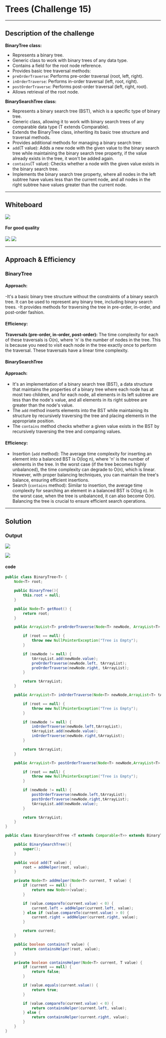 # Trees (Challenge 15)

---

## Description of the challenge

**BinaryTree class:**
- Represents a binary tree.
- Generic class to work with binary trees of any data type.
- Contains a field for the root node reference.
- Provides basic tree traversal methods:
- `preOrderTraverse`: Performs pre-order traversal (root, left, right).
- `inOrderTraverse`: Performs in-order traversal (left, root, right).
- `postOrderTraverse`: Performs post-order traversal (left, right, root).
- Allows retrieval of the root node.

**BinarySearchTree class:**
- Represents a binary search tree (BST), which is a specific type of binary tree.
- Generic class, allowing it to work with binary search trees of any comparable data type (T extends Comparable<T>).
- Extends the BinaryTree class, inheriting its basic tree structure and traversal methods.
- Provides additional methods for managing a binary search tree:
- `add`(T value): Adds a new node with the given value to the binary search tree while maintaining the binary search tree property, if the value already exists in the tree, it won't be added again.
- `contains`(T value): Checks whether a node with the given value exists in the binary search tree.
- Implements the binary search tree property, where all nodes in the left subtree have values less than the current node, and all nodes in the right subtree have values greater than the current node.

---

## Whiteboard

![](img/CC15.jpg)

#### For good quality

![](img/CC15%201.jpg)
![](img/CC15%202.jpg)

---

## Approach & Efficiency

### BinaryTree

#### Approach:

-It's a basic binary tree structure without the constraints of a binary search tree. It can be used to represent any binary tree, including binary search trees.
-It provides methods for traversing the tree in pre-order, in-order, and post-order fashion.

#### Efficiency:

**Traversals (pre-order, in-order, post-order):** The time complexity for each of these traversals is O(n), where 'n' is the number of nodes in the tree. This is because you need to visit each node in the tree exactly once to perform the traversal. These traversals have a linear time complexity.

#### BinarySearchTree

#### Approach:

- It's an implementation of a binary search tree (BST), a data structure that maintains the properties of a binary tree where each node has at most two children, and for each node, all elements in its left subtree are less than the node's value, and all elements in its right subtree are greater than the node's value.
- The `add` method inserts elements into the BST while maintaining its structure by recursively traversing the tree and placing elements in the appropriate position.
- The `contains` method checks whether a given value exists in the BST by recursively traversing the tree and comparing values.

#### Efficiency:

- Insertion (`add` method): The average time complexity for inserting an element into a balanced BST is O(log n), where 'n' is the number of elements in the tree. In the worst case (if the tree becomes highly unbalanced), the time complexity can degrade to O(n), which is linear. However, with proper balancing techniques, you can maintain the tree's balance, ensuring efficient insertions.
- Search (`contains` method): Similar to insertion, the average time complexity for searching an element in a balanced BST is O(log n). In the worst case, when the tree is unbalanced, it can also become O(n). Balancing the tree is crucial to ensure efficient search operations.

---

## Solution

### Output

![](img/mainOutput.png)

![](img/cmdTestingOutput.png)

#### code

```java
public class BinaryTree<T> {
    Node<T> root;

    public BinaryTree(){
        this.root = null;
    }

    public Node<T> getRoot() {
        return root;
    }

    public ArrayList<T> preOrderTraverse(Node<T> newNode, ArrayList<T> tArrayList) {

        if (root == null) {
            throw new NullPointerException("Tree is Empty");
        }

        if (newNode != null) {
            tArrayList.add(newNode.value);
            preOrderTraverse(newNode.left, tArrayList);
            preOrderTraverse(newNode.right, tArrayList);
        }

        return tArrayList;
    }

    public ArrayList<T> inOrderTraverse(Node<T> newNode,ArrayList<T> tArrayList) {

        if (root == null) {
            throw new NullPointerException("Tree is Empty");
        }

        if (newNode != null) {
            inOrderTraverse(newNode.left,tArrayList);
            tArrayList.add(newNode.value);
            inOrderTraverse(newNode.right,tArrayList);
        }

        return tArrayList;
    }

    public ArrayList<T> postOrderTraverse(Node<T> newNode,ArrayList<T> tArrayList) {

        if (root == null) {
            throw new NullPointerException("Tree is Empty");
        }

        if (newNode != null) {
            postOrderTraverse(newNode.left,tArrayList);
            postOrderTraverse(newNode.right,tArrayList);
            tArrayList.add(newNode.value);
        }

        return tArrayList;
    }
}

public class BinarySearchTree <T extends Comparable<T>> extends BinaryTree<T>{

    public BinarySearchTree(){
        super();
    }

    public void add(T value) {
        root = addHelper(root, value);
    }

    private Node<T> addHelper(Node<T> current, T value) {
        if (current == null) {
            return new Node<>(value);
        }

        if (value.compareTo(current.value) < 0) {
            current.left = addHelper(current.left, value);
        } else if (value.compareTo(current.value) > 0) {
            current.right = addHelper(current.right, value);
        }

        return current;
    }

    public boolean contains(T value) {
        return containsHelper(root, value);
    }

    private boolean containsHelper(Node<T> current, T value) {
        if (current == null) {
            return false;
        }

        if (value.equals(current.value)) {
            return true;
        }

        if (value.compareTo(current.value) < 0) {
            return containsHelper(current.left, value);
        } else {
            return containsHelper(current.right, value);
        }
    }
}
```

